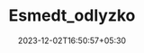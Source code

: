 ---
weight: 999
title: "Esmedt_odlyzko"
description: ""
icon: "article"
date: "2023-12-02T16:50:57+05:30"
lastmod: "2023-12-02T16:50:57+05:30"
draft: true
toc: true
---